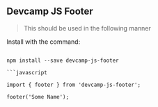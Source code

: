 ## Devcamp JS Footer

> This should be used in the following manner

Install with the command:

```

npm install --save devcamp-js-footer

```javascript

import { footer } from 'devcamp-js-footer';

footer('Some Name');

```